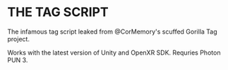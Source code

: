 # THE TAG SCRIPT

The infamous tag script leaked from @CorMemory's scuffed Gorilla Tag project.

Works with the latest version of Unity and OpenXR SDK. Requries Photon PUN 3.
